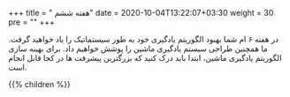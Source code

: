 +++
title = " هفته ششم"
date = 2020-10-04T13:22:07+03:30
weight = 30
pre = "<i class='fa fa-graduation-cap graduation_cap' ></i>"
+++


در هفته ۶ ام 
شما بهبود الگوریتم یادگیری خود به طور سیستماتیک را یاد خواهید گرفت.
ما همچنین طراحی سیستم یادگیری ماشین را پوشش خواهیم داد.
 برای بهینه سازی الگوریتم یادگیری ماشین، ابتدا باید درک کنید که بزرگترین پیشرفت ها در کجا قابل انجام است.


{{% children  %}}